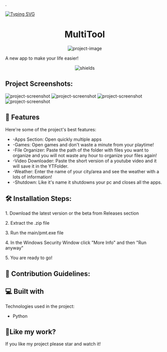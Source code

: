 .





[![Typing SVG](https://readme-typing-svg.demolab.com?font=Fira+Code&weight=700&size=72&pause=1000&width=435&lines=MultiTool)](https://git.io/typing-svg)



<h1 align="center" id="title">MultiTool</h1>

<p align="center"><img src="https://socialify.git.ci/ManolisG11/MultiTool/image?description=1&amp;font=Source%20Code%20Pro&amp;logo=https%3A%2F%2Fi.ibb.co%2F7yQSRzT%2Fmulti-tool-256.png&amp;name=1&amp;owner=1&amp;pattern=Plus&amp;theme=Dark" alt="project-image"></p>

<p id="description">A new app to make your life easier!</p>

<p align="center"><img src="https://img.shields.io/badge/multitool-official" alt="shields"></p>

<h2>Project Screenshots:</h2>

<img src="https://i.ibb.co/3fmh2QM/Screenshot-1.png" alt="project-screenshot">

<img src="https://i.ibb.co/dgX1Nwy/Screenshot-2.png" alt="project-screenshot" >

<img src="https://i.ibb.co/MRwpYQP/Screenshot-3.png" alt="project-screenshot" >

<img src="https://i.ibb.co/qysY77y/Screenshot-4.png" alt="project-screenshot" >

  
  
<h2>🧐 Features</h2>

Here're some of the project's best features:

*   \-Apps Section: Open quickly multiple apps
*   \-Games: Open games and don't waste a minute from your playtime!
*   \-File Organizer: Paste the path of the folder with files you want to organize and you will not waste any hour to organize your files again!
*   \-Video Downloader: Paste the short version of a youtube video and it will save it in the YTFolder.
*   \-Weather: Enter the name of your city/area and see the weather with a lots of information!
*   \-Shutdown: Like it's name it shutdowns your pc and closes all the apps.

<h2>🛠️ Installation Steps:</h2>

<p>1. Download the latest version or the beta from Releases section</p>

<p>2. Extract the .zip file</p>

<p>3. Run the main/pmt.exe file</p>

<p>4. In the Windows Security Window click "More Info" and then "Run anyway"</p>

<p>5. You are ready to go!</p>

<h2>🍰 Contribution Guidelines:</h2>

  
  
<h2>💻 Built with</h2>

Technologies used in the project:

*   Python

<h2>💖Like my work?</h2>

If you like my project please star and watch it!
